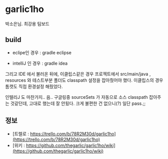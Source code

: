 # garlic1ho
박소은님. 최강용 팀보드


## build
 - eclipe인 경우 : gradle eclipse

 - intelliJ 인 경우 : gradle idea

그리고 IDE 에서 불러온 뒤에, 이클립스같은 경우 
프로젝트에서 src/main/java , resources 와 테스트부분 폴더도 classpath 설정을 잡아줬어야 했다. 
이클립스의 경우 톰캣도 직접 환경설정 해줬었다.

인텔리J 도 마찬가지..
음.. 구글링중 sourceSets 가 자동으로 소스 classpath 잡아주는 것같던데, 고대로 했는데 잘 안됬다. 
크게 불편한 건 없으니(?) 일단 pass.;; 

## 정보
 - [트렐로 : https://trello.com/b/78R2M30d/garlic1ho](https://trello.com/b/78R2M30d/garlic1ho)
 - [위키 : https://github.com/thegarlic/garlic1ho/wiki](https://github.com/thegarlic/garlic1ho/wiki)
